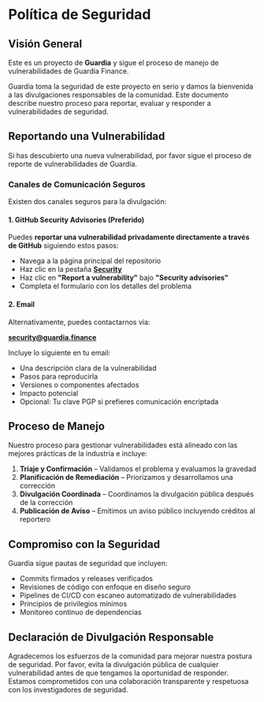 # Política de Seguridad

## Visión General

Este es un proyecto de **Guardia** y sigue el proceso de manejo de vulnerabilidades de Guardia Finance.

Guardia toma la seguridad de este proyecto en serio y damos la bienvenida a las divulgaciones responsables de la comunidad. Este documento describe nuestro proceso para reportar, evaluar y responder a vulnerabilidades de seguridad.

## Reportando una Vulnerabilidad

Si has descubierto una nueva vulnerabilidad, por favor sigue el proceso de reporte de vulnerabilidades de Guardia.

### Canales de Comunicación Seguros

Existen dos canales seguros para la divulgación:

#### 1. GitHub Security Advisories (Preferido)

Puedes **reportar una vulnerabilidad privadamente directamente a través de GitHub** siguiendo estos pasos:

* Navega a la página principal del repositorio
* Haz clic en la pestaña **[Security](https://github.com/guardiafinance/lke/security)**
* Haz clic en **"Report a vulnerability"** bajo **"Security advisories"**
* Completa el formulario con los detalles del problema

#### 2. Email

Alternativamente, puedes contactarnos vía:

**security@guardia.finance**

Incluye lo siguiente en tu email:

* Una descripción clara de la vulnerabilidad
* Pasos para reproducirla
* Versiones o componentes afectados
* Impacto potencial
* Opcional: Tu clave PGP si prefieres comunicación encriptada

## Proceso de Manejo

Nuestro proceso para gestionar vulnerabilidades está alineado con las mejores prácticas de la industria e incluye:

1. **Triaje y Confirmación** – Validamos el problema y evaluamos la gravedad
2. **Planificación de Remediación** – Priorizamos y desarrollamos una corrección
3. **Divulgación Coordinada** – Coordinamos la divulgación pública después de la corrección
4. **Publicación de Aviso** – Emitimos un aviso público incluyendo créditos al reportero

## Compromiso con la Seguridad

Guardia sigue pautas de seguridad que incluyen:

* Commits firmados y releases verificados
* Revisiones de código con enfoque en diseño seguro
* Pipelines de CI/CD con escaneo automatizado de vulnerabilidades
* Principios de privilegios mínimos
* Monitoreo continuo de dependencias

## Declaración de Divulgación Responsable

Agradecemos los esfuerzos de la comunidad para mejorar nuestra postura de seguridad. Por favor, evita la divulgación pública de cualquier vulnerabilidad antes de que tengamos la oportunidad de responder. Estamos comprometidos con una colaboración transparente y respetuosa con los investigadores de seguridad.
